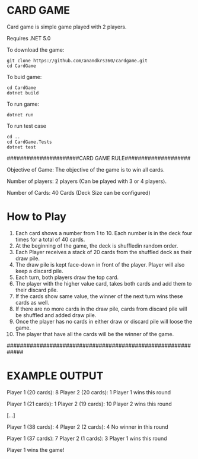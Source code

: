 # CARD GAME

Card game is simple game played with 2 players.

Requires .NET 5.0 

To download the game:

    git clone https://github.com/anandkrs360/cardgame.git
    cd CardGame

To buid game:

    cd CardGame
    dotnet build

To run game:

    dotnet run

To run test case

    cd ..
    cd CardGame.Tests
    dotnet test

######################CARD GAME RULE####################

Objective of Game: The objective of the game is to win all cards.

Number of players: 2 players (Can be played with 3 or 4 players).

Number of Cards: 40 Cards (Deck Size can be configured)

# How to Play

1. Each card shows a number from 1 to 10. Each number is in the deck four times for a total of 40 cards.
2. At the beginning of the game, the deck is shuffledin random order.
3. Each Player receives a stack of 20 cards from the shuffled deck as their draw pile.
4. The draw pile is kept face-down in front of the player. Player will also keep a discard pile.
5. Each turn, both players draw the top card.
6. The player with the higher value card, takes both cards and add them to their discard pile.
7. If the cards show same value, the winner of the next turn wins these cards as well.
8. If there are no more cards in the draw pile, cards from discard pile will be shuffled and added draw pile.
9. Once the player has no cards in either draw or discard pile will loose the game.
10. The player that have all the cards will be the winner of the game.

#############################################################

# EXAMPLE OUTPUT

Player 1 (20 cards): 8
Player 2 (20 cards): 1
Player 1 wins this round

Player 1 (21 cards): 1
Player 2 (19 cards): 10
Player 2 wins this round

[...]

Player 1 (38 cards): 4
Player 2 (2 cards): 4
No winner in this round

Player 1 (37 cards): 7
Player 2 (1 cards): 3
Player 1 wins this round

Player 1 wins the game!

